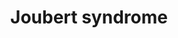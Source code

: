 ---
annotations:
- id: PW:0000003
  parent: signaling pathway
  type: Pathway Ontology
  value: signaling pathway
- id: CL:0000064
  parent: ciliated cell
  type: Cell Type Ontology
  value: ciliated cell
- id: PW:0000013
  parent: disease pathway
  type: Pathway Ontology
  value: disease pathway
- id: DOID:0050777
  parent: central nervous system disease
  type: Disease Ontology
  value: Joubert syndrome
authors:
- AnneDB
- Egonw
- Fehrhart
- Eweitz
- DeSl
citedin:
- link: 10.3390/cancers16122260
  title: Transcript-Level Biomarkers of Early Lung Carcinogenesis in Bronchial Lesions
    (2024)
communities:
- ONTOX
- RareDiseases
description: Joubert syndrome (JS) is a rare hereditary disorder that is classified
  as a ciliopathy, and is caused by mutations occurring in genes essential for the
  development and proper functioning of primary cellular cilia. These hair-like structures
  located on the cell membrane are responsible for detecting and relaying external
  signals to the interior of the cell. The defining JS feature is the molar tooth
  sign (MTS), which is the particular manner in which a characteristic malformation
  of midbrain appears in radiological imaging, and which causes delays in both intellectual
  and motor development. A visual representation of the pathways underlying JS pathogenesis
  was synthesized, which might provide a more complete understanding of the disease,
  possibly aiding in better diagnosis and more successful treatment. Data collection
  on the genes, pathways and interactions involved was done through a literature search
  in combination supported by online databases such as OMIM, STRING and GeneMANIA.
  The pathway was created using PathVisio version 3.3.0. Nodes were annotated using
  the appropriate Ensembl, ChEBI, or Uniprot-TrEMBL identifiers and standardized MIM
  notation was used to visualize the interactions between them.  A final pathway containing
  88 unique nodes and 71 interactions was created. The pathway highlights three functional
  or structural areas of the primary cilium that appear to play important roles in
  JS pathogenesis, namely the basal body or centriole, the transition zone and ciliary
  trafficking. Furthermore, two specific complexes seem to be of particular interest;
  the B9 ciliary complex and the centriolar satellite contain eight and three JS-associated
  protein respectively. Lastly, the ARL13B-PDE6D-INPP5E signaling network ensures
  the proper functioning of INPP5E, and enzyme that converts lipid ciliary membrane
  components. All three proteins have been found to be mutated in JS patients.
last-edited: 2025-01-16
ndex: 4f5cc240-8b6c-11eb-9e72-0ac135e8bacf
organisms:
- Homo sapiens
redirect_from:
- /index.php/Pathway:WP4656
- /instance/WP4656
- /instance/WP4656_r136252
revision: r136252
schema-jsonld:
- '@context': https://schema.org/
  '@id': https://wikipathways.github.io/pathways/WP4656.html
  '@type': Dataset
  creator:
    '@type': Organization
    name: WikiPathways
  description: Joubert syndrome (JS) is a rare hereditary disorder that is classified
    as a ciliopathy, and is caused by mutations occurring in genes essential for the
    development and proper functioning of primary cellular cilia. These hair-like
    structures located on the cell membrane are responsible for detecting and relaying
    external signals to the interior of the cell. The defining JS feature is the molar
    tooth sign (MTS), which is the particular manner in which a characteristic malformation
    of midbrain appears in radiological imaging, and which causes delays in both intellectual
    and motor development. A visual representation of the pathways underlying JS pathogenesis
    was synthesized, which might provide a more complete understanding of the disease,
    possibly aiding in better diagnosis and more successful treatment. Data collection
    on the genes, pathways and interactions involved was done through a literature
    search in combination supported by online databases such as OMIM, STRING and GeneMANIA.
    The pathway was created using PathVisio version 3.3.0. Nodes were annotated using
    the appropriate Ensembl, ChEBI, or Uniprot-TrEMBL identifiers and standardized
    MIM notation was used to visualize the interactions between them.  A final pathway
    containing 88 unique nodes and 71 interactions was created. The pathway highlights
    three functional or structural areas of the primary cilium that appear to play
    important roles in JS pathogenesis, namely the basal body or centriole, the transition
    zone and ciliary trafficking. Furthermore, two specific complexes seem to be of
    particular interest; the B9 ciliary complex and the centriolar satellite contain
    eight and three JS-associated protein respectively. Lastly, the ARL13B-PDE6D-INPP5E
    signaling network ensures the proper functioning of INPP5E, and enzyme that converts
    lipid ciliary membrane components. All three proteins have been found to be mutated
    in JS patients.
  keywords:
  - AHI1
  - ANKS6
  - ARL13B
  - ARL2
  - ARL3
  - ARMC9
  - ARR3
  - ATF4
  - ATM
  - B9D1
  - B9D2
  - BBS1
  - BBS2
  - BBS4
  - BBS5
  - BBS7
  - BBS9
  - CC2D2A
  - CCP110
  - CEP104
  - CEP120
  - CEP164
  - CEP290
  - CEP41
  - CEP97
  - CETN1
  - CETN2
  - CPLANE1
  - CSPP1
  - Calmodulin
  - DVL1
  - DVL3
  - FLNA
  - GDP
  - GMP
  - GTP
  - INPP5E
  - INVS
  - KAT5
  - KIAA0586
  - MKS1
  - MRE11
  - MTOR
  - MYO5A
  - MYO6
  - NBS
  - NEK8
  - NIN
  - NPHP1
  - NPHP3
  - NPHP4
  - OFD1
  - PARP1
  - PCM1
  - PCNT
  - PDE6A
  - PDE6B
  - PDE6D
  - PDE6G
  - PIBF1
  - PtdIns(3,4)P2
  - PtdIns(3,4,5)P3
  - PtdIns(4,5)P2
  - PtdIns4P
  - RAB3IP
  - RAB8A
  - RAD50
  - RHEB
  - RHOA
  - RP2
  - RPGRIP1L
  - SHH
  - SUFU
  - TCTN1
  - TCTN2
  - TCTN3
  - TMEM138
  - TMEM17
  - TMEM216
  - TMEM231
  - TMEM237
  - TMEM67
  - TTC8
  - UNC119
  - ZNF423
  - cGMP
  license: CC0
  name: Joubert syndrome
seo: CreativeWork
title: Joubert syndrome
wpid: WP4656
---